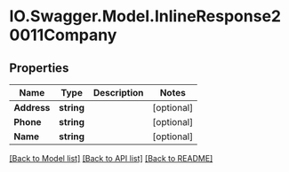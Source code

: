 # IO.Swagger.Model.InlineResponse20011Company
## Properties

Name | Type | Description | Notes
------------ | ------------- | ------------- | -------------
**Address** | **string** |  | [optional] 
**Phone** | **string** |  | [optional] 
**Name** | **string** |  | [optional] 

[[Back to Model list]](../README.md#documentation-for-models) [[Back to API list]](../README.md#documentation-for-api-endpoints) [[Back to README]](../README.md)


